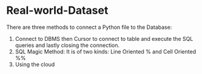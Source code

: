# Real-world-Dataset
There are three methods to connect a Python file to the Database:
1. Connect to DBMS then Cursor to connect to table and execute the SQL queries and lastly closing the connection.
2. SQL Magic Method: It is of two kinds: Line Oriented % and Cell Oriented %%
3. Using the cloud

